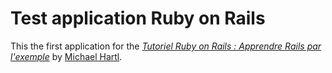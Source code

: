 # Test application Ruby on Rails

This the first application for the 
[*Tutoriel Ruby on Rails : Apprendre Rails par l'exemple*](http://railstutorial.org/) 
by [Michael Hartl](http://michaelhartl.com/).
